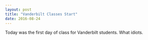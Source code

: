 ```yaml
---
layout: post
title: "Vanderbilt Classes Start"
date: 2016-08-24
---
```


Today was the first day of class for Vanderbilt students. What idiots.

